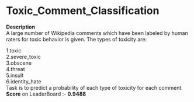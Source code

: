 # Toxic_Comment_Classification
<b>Description</b>
<br>
A large number of Wikipedia comments which have been labeled by human raters for toxic behavior is given. The types of toxicity are:

1.toxic<br>
2.severe_toxic<br>
3.obscene<br>
4.threat<br>
5.insult<br>
6.identity_hate<br>
Task is to predict a probability of each type of toxicity for each comment.
<b>Score</b> on LeaderBoard :- <b>0.9488</b>

